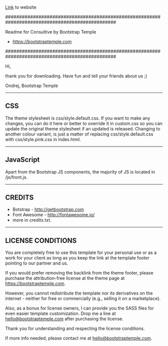 [Link](https://heart8reak.github.io/Davino-Nino-Child-Care/) 
to website


################################################################################################

Readme for Consultive by Bootstrap Temple 
 - https://bootstraptemple.com

################################################################################################

Hi,

thank you for downloading. Have fun and tell your friends about us ;)

Ondrej, Bootstrap Temple

---------------------
 CSS
---------------------

The theme stylesheet is css/style.default.css. If you want to make any changes,
you can do it here or better to override it in custom.css so you can update the original theme stylesheet if an updated is released.
Changing to another colour variant, is just a matter of replacing css/style.default.css with css/style.pink.css in index.html.

---------------------
 JavaScript
---------------------

Apart from the Bootstrap JS components, the majority of JS is located in /js/front.js.

---------------------
 CREDITS
---------------------

- Botstrap - http://getbootstrap.com
- Font Awesome - http://fontawesome.io/
- more in credits.txt.

---------------------
 LICENSE CONDITIONS
---------------------

You are completely free to use this template for your personal use or as a work for your client as long as you keep the link at the template footer pointing to our partner and us.

If you would prefer removing the backlink from the theme footer, please purchase the attribution-free license at the theme page at https://bootstraptemple.com.

However, you cannot redistribute the template nor its derivatives on the internet - neither for free or commercially (e.g., selling it on a marketplace).

Also, as a bonus for license owners, I can provide you the SASS files for even easier template customization. Drop me a line at hello@bootstraptemple.com after purchasing the license.

Thank you for understanding and respecting the license conditions.

If more info needed, please contact me at hello@bootstraptemple.com.
